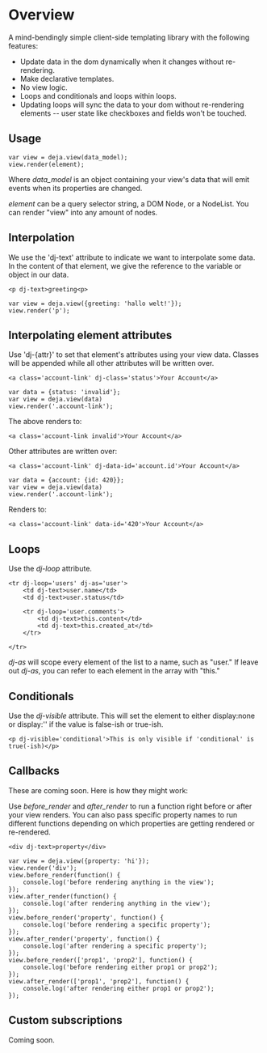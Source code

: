 
# Overview

A mind-bendingly simple client-side templating library with the following features:

* Update data in the dom dynamically when it changes without re-rendering.
* Make declarative templates.
* No view logic.
* Loops and conditionals and loops within loops.
* Updating loops will sync the data to your dom without re-rendering elements -- user state like checkboxes and fields won't be touched.

## Usage

	var view = deja.view(data_model);
	view.render(element);

Where *data_model* is an object containing your view's data that will emit
events when its properties are changed.

*element* can be a query selector string, a DOM Node, or a NodeList. You can
render "view" into any amount of nodes.

## Interpolation

We use the 'dj-text' attribute to indicate we want to interpolate some data.
In the content of that element, we give the reference to the variable or object
in our data.

	<p dj-text>greeting<p>

	var view = deja.view({greeting: 'hallo welt!'});
	view.render('p');

## Interpolating element attributes

Use 'dj-{attr}' to set that element's attributes using your view data.
Classes will be appended while all other attributes will be written over.

	<a class='account-link' dj-class='status'>Your Account</a>

	var data = {status: 'invalid'};
	var view = deja.view(data)
	view.render('.account-link');

The above renders to:

	<a class='account-link invalid'>Your Account</a>

Other attributes are written over:

	<a class='account-link' dj-data-id='account.id'>Your Account</a>

	var data = {account: {id: 420}};
	var view = deja.view(data)
	view.render('.account-link');

Renders to:

	<a class='account-link' data-id='420'>Your Account</a>

## Loops

Use the *dj-loop* attribute.

	<tr dj-loop='users' dj-as='user'>
		<td dj-text>user.name</td>
		<td dj-text>user.status</td>

		<tr dj-loop='user.comments'>
			<td dj-text>this.content</td>
			<td dj-text>this.created_at</td>
		</tr>

	</tr>

*dj-as* will scope every element of the list to a name, such as "user." If
leave out *dj-as*, you can refer to each element in the array with "this."

## Conditionals

Use the *dj-visible* attribute. This will set the element to either
display:none or display:'' if the value is false-ish or true-ish.

	<p dj-visible='conditional'>This is only visible if 'conditional' is true(-ish)</p>

## Callbacks

These are coming soon. Here is how they might work:

Use *before_render* and *after_render* to run a function right before
or after your view renders. You can also pass specific property names to run
different functions depending on which properties are getting rendered or
re-rendered.

	<div dj-text>property</div>

	var view = deja.view({property: 'hi'});
	view.render('div');
	view.before_render(function() {
		console.log('before rendering anything in the view');
	});
	view.after_render(function() {
		console.log('after rendering anything in the view');
	});
	view.before_render('property', function() {
		console.log('before rendering a specific property');
	});
	view.after_render('property', function() {
		console.log('after rendering a specific property');
	});
	view.before_render(['prop1', 'prop2'], function() {
		console.log('before rendering either prop1 or prop2');
	});
	view.after_render(['prop1', 'prop2'], function() {
		console.log('after rendering either prop1 or prop2');
	});

## Custom subscriptions

Coming soon.
